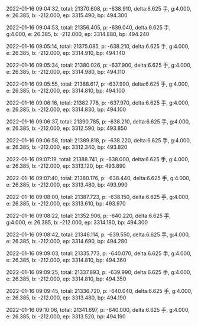2022-01-16 09:04:32, total: 21370.608, p: -638.910, delta:6.625 手, g:4.000, e: 26.385, b: -212.000, ep: 3315.490, bp: 494.300

2022-01-16 09:04:53, total: 21356.405, p: -639.040, delta:6.625 手, g:4.000, e: 26.385, b: -212.000, ep: 3314.880, bp: 494.240

2022-01-16 09:05:14, total: 21375.085, p: -638.210, delta:6.625 手, g:4.000, e: 26.385, b: -212.000, ep: 3314.910, bp: 494.140

2022-01-16 09:05:34, total: 21380.026, p: -637.900, delta:6.625 手, g:4.000, e: 26.385, b: -212.000, ep: 3314.980, bp: 494.110

2022-01-16 09:05:55, total: 21388.617, p: -637.990, delta:6.625 手, g:4.000, e: 26.385, b: -212.000, ep: 3314.810, bp: 494.100

2022-01-16 09:06:16, total: 21382.778, p: -637.970, delta:6.625 手, g:4.000, e: 26.385, b: -212.000, ep: 3314.830, bp: 494.100

2022-01-16 09:06:37, total: 21390.785, p: -638.210, delta:6.625 手, g:4.000, e: 26.385, b: -212.000, ep: 3312.590, bp: 493.850

2022-01-16 09:06:58, total: 21389.818, p: -638.220, delta:6.625 手, g:4.000, e: 26.385, b: -212.000, ep: 3312.340, bp: 493.820

2022-01-16 09:07:19, total: 21388.741, p: -638.000, delta:6.625 手, g:4.000, e: 26.385, b: -212.000, ep: 3313.120, bp: 493.890

2022-01-16 09:07:40, total: 21380.176, p: -638.440, delta:6.625 手, g:4.000, e: 26.385, b: -212.000, ep: 3313.480, bp: 493.990

2022-01-16 09:08:00, total: 21387.723, p: -638.150, delta:6.625 手, g:4.000, e: 26.385, b: -212.000, ep: 3313.610, bp: 493.970

2022-01-16 09:08:22, total: 21352.906, p: -640.220, delta:6.625 手, g:4.000, e: 26.385, b: -212.000, ep: 3314.180, bp: 494.300

2022-01-16 09:08:42, total: 21346.114, p: -639.550, delta:6.625 手, g:4.000, e: 26.385, b: -212.000, ep: 3314.690, bp: 494.280

2022-01-16 09:09:03, total: 21335.773, p: -640.070, delta:6.625 手, g:4.000, e: 26.385, b: -212.000, ep: 3314.810, bp: 494.360

2022-01-16 09:09:25, total: 21337.893, p: -639.990, delta:6.625 手, g:4.000, e: 26.385, b: -212.000, ep: 3314.810, bp: 494.350

2022-01-16 09:09:45, total: 21336.720, p: -640.040, delta:6.625 手, g:4.000, e: 26.385, b: -212.000, ep: 3313.480, bp: 494.190

2022-01-16 09:10:06, total: 21341.697, p: -640.000, delta:6.625 手, g:4.000, e: 26.385, b: -212.000, ep: 3313.520, bp: 494.190